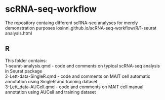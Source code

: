 # scRNA-seq-workflow
 The repository containg different scRNA-seq analyses for merely demonstration purposes
iosinni.github.io/scRNA-seq-workflow/R/1-seurat analysis.html
## R

This folder contains:<br>
1-seurat-analysis.qmd - code and comments on typical scRNA-seq analysis in Seurat package<br>
2-Lett-data-SingleR.qmd - code and comments on MAIT cell automatic annotation using SingleR and training dataset<br>
3-Lett_data-AUCell.qmd - code and comments on MAIT cell manual annotation using AUCell and training dataset 

